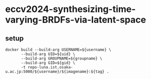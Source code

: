 # eccv2024-synthesizing-time-varying-BRDFs-via-latent-space

## setup
```
docker build --build-arg USERNAME=${username} \
       --build-arg UID=${uid} \
       --build-arg GROUPNAME=${groupname} \
       --build-arg GID=${gid} \
       -t repo-luna.ist.osaka-u.ac.jp:5000/${username}/${imagename}:${tag} .
```

